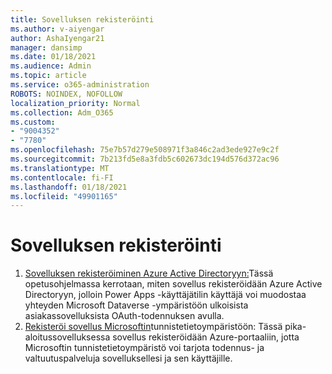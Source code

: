 ```yaml
---
title: Sovelluksen rekisteröinti
ms.author: v-aiyengar
author: AshaIyengar21
manager: dansimp
ms.date: 01/18/2021
ms.audience: Admin
ms.topic: article
ms.service: o365-administration
ROBOTS: NOINDEX, NOFOLLOW
localization_priority: Normal
ms.collection: Adm_O365
ms.custom:
- "9004352"
- "7780"
ms.openlocfilehash: 75e7b57d279e508971f3a846c2ad3ede927e9c2f
ms.sourcegitcommit: 7b213fd5e8a3fdb5c602673dc194d576d372ac96
ms.translationtype: MT
ms.contentlocale: fi-FI
ms.lasthandoff: 01/18/2021
ms.locfileid: "49901165"
---
```

# <a name="application-registration"></a>Sovelluksen rekisteröinti

1. [Sovelluksen rekisteröiminen Azure Active Directoryyn:](https://docs.microsoft.com/powerapps/developer/data-platform/walkthrough-register-app-azure-active-directory)Tässä opetusohjelmassa kerrotaan, miten sovellus rekisteröidään Azure Active Directoryyn, jolloin Power Apps -käyttäjätilin käyttäjä voi muodostaa yhteyden Microsoft Dataverse -ympäristöön ulkoisista asiakassovelluksista OAuth-todennuksen avulla.
1. [Rekisteröi sovellus Microsoftin](https://docs.microsoft.com/azure/active-directory/develop/quickstart-register-app)tunnistetietoympäristöön: Tässä pika-aloitussovelluksessa sovellus rekisteröidään Azure-portaaliin, jotta Microsoftin tunnistetietoympäristö voi tarjota todennus- ja valtuutuspalveluja sovelluksellesi ja sen käyttäjille.
